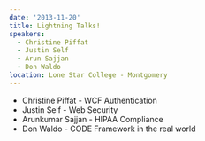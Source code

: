 ```yaml
---
date: '2013-11-20'
title: Lightning Talks!
speakers:
  - Christine Piffat
  - Justin Self
  - Arun Sajjan
  - Don Waldo
location: Lone Star College - Montgomery
---
```

* Christine Piffat - WCF Authentication
* Justin Self - Web Security
* Arunkumar Sajjan - HIPAA Compliance
* Don Waldo - CODE Framework in the real world